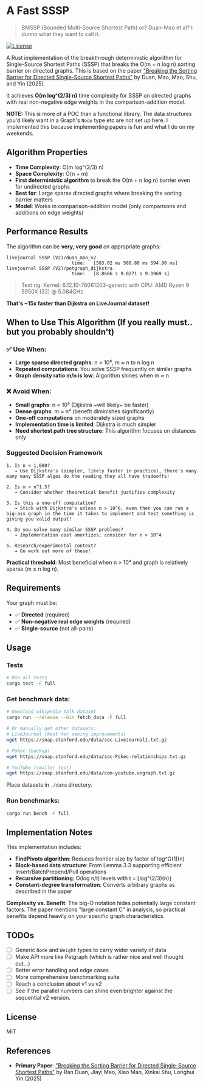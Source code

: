 # A Fast SSSP

> BMSSP (Bounded Multi-Source Shortest Path) or? Duan-Mao et al? I dunno what they want to call it.

[![License](https://img.shields.io/badge/license-MIT-blue.svg)](LICENSE)

A Rust implementation of the breakthrough deterministic algorithm for Single-Source Shortest Paths (SSSP) that breaks the O(m + n log n) sorting barrier on directed graphs. This is based on the paper ["Breaking the Sorting Barrier for Directed Single-Source Shortest Paths"](https://arxiv.org/abs/2504.17033) by Duan, Mao, Mao, Shu, and Yin (2025).

It achieves **O(m log^(2/3) n)** time complexity for SSSP on directed graphs with real non-negative edge weights in the comparison-addition model.

**NOTE:** This is more of a POC than a functional library. The data structures you'd likely want in a Graph's `Node` type etc are not set up here. I implemented this because implementing papers is fun and what I do on my weekends.

## Algorithm Properties

- **Time Complexity**: O(m log^(2/3) n)
- **Space Complexity**: O(n + m)
- **First deterministic algorithm** to break the O(m + n log n) barrier even for undirected graphs
- **Best for**: Large sparse directed graphs where breaking the sorting barrier matters
- **Model**: Works in comparison-addition model (only comparisons and additions on edge weights)

## Performance Results

The algorithm can be **very, very good** on appropriate graphs:

```
livejournal SSSP (V2)/duan_mao_v2
                        time:   [583.02 ms 588.80 ms 594.90 ms]
livejournal SSSP (V2)/petgraph_dijkstra
                        time:   [8.8686 s 9.0271 s 9.1969 s]
```
> Test rig: Kernel: 6.12.10-76061203-generic with CPU: AMD Ryzen 9 5950X (32) @ 5.084GHz 

**That's ~15x faster than Dijkstra on LiveJournal dataset!**

## When to Use This Algorithm (If you really must.. but you probably shouldn't)

### ✅ Use When:
- **Large sparse directed graphs**: n > 10⁵, m ≈ n to n log n
- **Repeated computations**: You solve SSSP frequently on similar graphs  
- **Graph density ratio m/n is low**: Algorithm shines when m ≈ n

### ❌ Avoid When:
- **Small graphs**: n < 10³ (Dijkstra ~will likely~ be faster)
- **Dense graphs**: m ≈ n² (benefit diminishes significantly)
- **One-off computations** on moderately sized graphs
- **Implementation time is limited**: Dijkstra is much simpler
- **Need shortest path tree structure**: This algorithm focuses on distances only

### Suggested Decision Framework

```
1. Is n < 1,000?
   → Use Dijkstra's (simpler, likely faster in practice), there's many many many SSSP algos do the reading they all have tradeoffs!

2. Is m > n^1.5?
   → Consider whether theoretical benefit justifies complexity

3. Is this a one-off computation?
   → Stick with Dijkstra's unless n > 10^6, even then you can run a big-ass graph in the time it takes to implement and test something is giving you valid output!

4. Do you solve many similar SSSP problems?
   → Implementation cost amortizes; consider for n > 10^4

5. Research/experimental context?
   → Go work out more of these!
```

**Practical threshold**: Most beneficial when n > 10⁴ and graph is relatively sparse (m ≤ n log n).

## Requirements

Your graph must be:
- ✅ **Directed** (required)
- ✅ **Non-negative real edge weights** (required)
- ✅ **Single-source** (not all-pairs)

## Usage

### Tests
```bash
# Run all tests
cargo test -F full
```

### Get benchmark data:
```bash
# Download wikipedia-talk dataset
cargo run --release --bin fetch_data -F full

# Or manually get other datasets:
# LiveJournal (best for seeing improvements)
wget https://snap.stanford.edu/data/soc-LiveJournal1.txt.gz

# Pokec (backup)  
wget https://snap.stanford.edu/data/soc-Pokec-relationships.txt.gz

# YouTube (smaller test)
wget https://snap.stanford.edu/data/com-youtube.ungraph.txt.gz
```

Place datasets in `./data` directory.

### Run benchmarks:
```bash
cargo run bench -F full
```

## Implementation Notes

This implementation includes:
- **FindPivots algorithm**: Reduces frontier size by factor of log^Ω(1)(n)
- **Block-based data structure**: From Lemma 3.3 supporting efficient Insert/BatchPrepend/Pull operations
- **Recursive partitioning**: O(log n/t) levels with t = ⌊log^(2/3)(n)⌋
- **Constant-degree transformation**: Converts arbitrary graphs as described in the paper

**Complexity vs. Benefit**: The big-O notation hides potentially large constant factors. The paper mentions "large constant C" in analysis, so practical benefits depend heavily on your specific graph characteristics.

## TODOs

- [ ] Generic `Node` and `Weight` types to carry wider variety of data
- [ ] Make API more like Petgraph (which is rather nice and well thought out...)
- [ ] Better error handling and edge cases
- [ ] More comprehensive benchmarking suite
- [ ] Reach a conclusion about v1 vs v2 
- [ ] See if the parallel numbers can shine even brighter against the sequential v2 version.

## License

MIT

## References

- **Primary Paper**: ["Breaking the Sorting Barrier for Directed Single-Source Shortest Paths"](https://arxiv.org/abs/2504.17033) by Ran Duan, Jiayi Mao, Xiao Mao, Xinkai Shu, Longhui Yin (2025)

